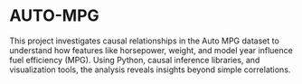 # AUTO-MPG
This project investigates causal relationships in the Auto MPG dataset to understand how features like horsepower, weight, and model year influence fuel efficiency (MPG). Using Python, causal inference libraries, and visualization tools, the analysis reveals insights beyond simple correlations.
